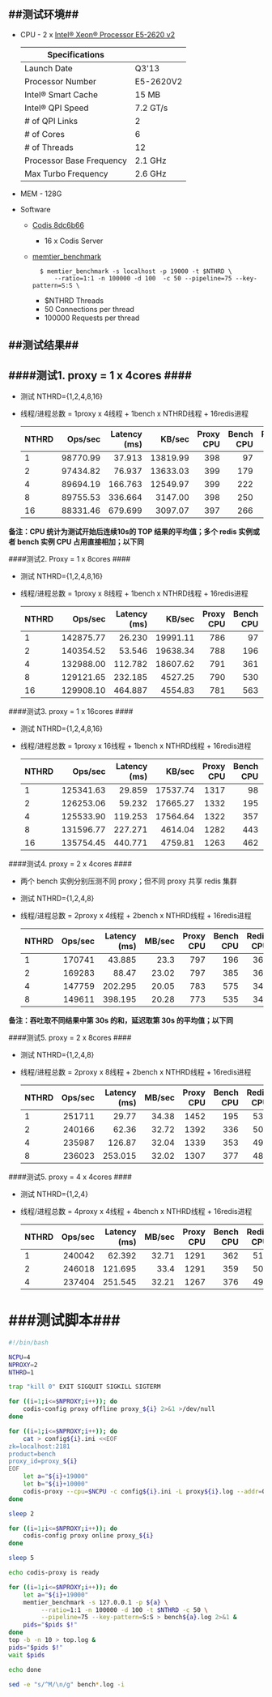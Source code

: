##测试环境##
-----------

+ CPU - 2 x [Intel® Xeon® Processor E5-2620 v2](http://ark.intel.com/products/75789/Intel-Xeon-Processor-E5-2620-v2-15M-Cache-2_10-GHz) 
    
    | Specifications              |               |
    | --------------------------- |:--------------|
    | Launch Date                 | Q3'13         |
    | Processor Number            | E5-2620V2     |
    | Intel® Smart Cache          | 15 MB         |
    | Intel® QPI Speed            | 7.2 GT/s      |
    | \# of QPI Links             | 2             |
    | \# of Cores                 | 6             |
    | \# of Threads               | 12            |
    | Processor Base Frequency    | 2.1 GHz       |
    | Max Turbo Frequency         | 2.6 GHz       |     

+ MEM - 128G

+ Software

    - [Codis 8dc6b66](https://github.com/wandoulabs/codis/commit/886d84f0b3da45b20a085e79f6fbb35384ad0172)
    
        * 16 x Codis Server
            
    - [memtier_benchmark](http://highscalability.com/blog/2014/8/27/the-12m-opssec-redis-cloud-cluster-single-server-unbenchmark.html)
    
            $ memtier_benchmark -s localhost -p 19000 -t $NTHRD \
                --ratio=1:1 -n 100000 -d 100  -c 50 --pipeline=75 --key-pattern=S:S \
            
        + $NTHRD Threads
        + 50        Connections per thread
        + 100000    Requests per thread


##测试结果##
-----------

####测试1. proxy = 1 x 4cores ####
---------------------------------
+ 测试 NTHRD={1,2,4,8,16}

+ 线程/进程总数 = 1proxy x 4线程 + 1bench x NTHRD线程 + 16redis进程
            
    | NTHRD | Ops/sec    | Latency (ms) | KB/sec    | Proxy CPU | Bench CPU | Redis CPU | Total CPU | Load  |
    | ----- | ---------: | -----------: | --------: | --------: | --------: | --------: | --------: | ----: |
    | 1     | 98770.99   | 37.913       | 13819.99  | 398       | 97        | 182       | 677       | 0.697 |
    | 2     | 97434.82   | 76.937       | 13633.03  | 399       | 179       | 185       | 763       | 1.448 |
    | 4     | 89694.19   | 166.763      | 12549.97  | 399       | 222       | 176       | 797       | 1.866 |
    | 8     | 89755.53   | 336.664      | 3147.00   | 398       | 250       | 179       | 827       | 1.810 |
    | 16    | 88331.46   | 679.699      | 3097.07   | 397       | 266       | 266       | 842       | 1.932 |
    
**备注：CPU 统计为测试开始后连续10s的 TOP 结果的平均值；多个 redis 实例或者 bench 实例 CPU 占用直接相加；以下同**
    
####测试2. Proxy = 1 x 8cores ####

+ 测试 NTHRD={1,2,4,8,16}

+ 线程/进程总数 = 1proxy x 8线程 + 1bench x NTHRD线程 + 16redis进程
            
    | NTHRD | Ops/sec    | Latency (ms) | KB/sec    | Proxy CPU | Bench CPU | Redis CPU | Total CPU | Load  |
    | ----- | ---------: | -----------: | --------: | --------: | --------: | --------: | --------: | ----: |
    | 1     | 142875.77  | 26.230       | 19991.11  | 786       | 97        | 298       | 1181      | 1.003 |
    | 2     | 140354.52  | 53.546       | 19638.34  | 788       | 196       | 308       | 1292      | 2.491 |
    | 4     | 132988.00  | 112.782      | 18607.62  | 791       | 361       | 291       | 1443      | 4.455 |
    | 8     | 129121.65  | 232.185      | 4527.25   | 790       | 530       | 289       | 1609      | 5.221 |
    | 16    | 129908.10  | 464.887      | 4554.83   | 781       | 563       | 295       | 1639      | 7.849 |
    

####测试3. proxy = 1 x 16cores ####

+ 测试 NTHRD={1,2,4,8,16}

+ 线程/进程总数 = 1proxy x 16线程 + 1bench x NTHRD线程 + 16redis进程
            
    | NTHRD | Ops/sec    | Latency (ms) | KB/sec    | Proxy CPU | Bench CPU | Redis CPU | Total CPU | Load  |
    | ----- | ---------: | -----------: | --------: | --------: | --------: | --------: | --------: | ----: |
    | 1     | 125341.63  | 29.859       | 17537.74  | 1317      | 98        | 291       | 1706      | 2.800 |
    | 2     | 126253.06  | 59.232       | 17665.27  | 1332      | 195       | 299       | 1826      | 7.207 |
    | 4     | 125533.90  | 119.253      | 17564.64  | 1322      | 357       | 332       | 1990      | 11.59 |
    | 8     | 131596.77  | 227.271      | 4614.04   | 1282      | 443       | 335       | 2057      | 13.65 |
    | 16    | 135754.45  | 440.771      | 4759.81   | 1263      | 462       | 335       | 2060      | 14.66 |

####测试4. proxy = 2 x 4cores ####

+ 两个 bench 实例分别压测不同 proxy；但不同 proxy 共享 redis 集群

+ 测试 NTHRD={1,2,4,8}

+ 线程/进程总数 = 2proxy x 4线程 + 2bench x NTHRD线程 + 16redis进程

    | NTHRD | Ops/sec   | Latency (ms) | MB/sec  | Proxy CPU | Bench CPU | Redis CPU | Total CPU | Load  |
    | ----- | --------: | -----------: | ------: | --------: | --------: | --------: | --------: | ----: |
    | 1     | 170741    | 43.885       | 23.3    | 797       | 196       | 367       | 1360      | 2.340 |
    | 2     | 169283    | 88.47        | 23.02   | 797       | 385       | 366       | 1548      | 4.248 |
    | 4     | 147759    | 202.295      | 20.05   | 783       | 575       | 344       | 1702      | 6.762 |
    | 8     | 149611    | 398.195      | 20.28   | 773       | 535       | 344       | 1652      | 11.33 |
    
**备注：吞吐取不同结果中第 30s 的和，延迟取第 30s 的平均值；以下同**

####测试5. proxy = 2 x 8cores ####

+ 测试 NTHRD={1,2,4,8}

+ 线程/进程总数 = 2proxy x 8线程 + 2bench x NTHRD线程 + 16redis进程
            
    | NTHRD | Ops/sec   | Latency (ms) | MB/sec  | Proxy CPU | Bench CPU | Redis CPU | Total CPU | Load  |
    | ----- | --------: | -----------: | ------: | --------: | --------: | --------: | --------: | ----: |
    | 1     | 251711    | 29.77        | 34.38   | 1452      | 195       | 535       | 2182      | 11.71 |
    | 2     | 240166    | 62.36        | 32.72   | 1392      | 336       | 504       | 2232      | 10.22 |
    | 4     | 235987    | 126.87       | 32.04   | 1339      | 353       | 496       | 2188      | 11.46 |
    | 8     | 236023    | 253.015      | 32.02   | 1307      | 377       | 486       | 2170      | 14.01 |
        
####测试5. proxy = 4 x 4cores ####

+ 测试 NTHRD={1,2,4}

+ 线程/进程总数 = 4proxy x 4线程 + 4bench x NTHRD线程 + 16redis进程
                
    | NTHRD | Ops/sec   | Latency (ms) | MB/sec  | Proxy CPU | Bench CPU | Redis CPU | Total CPU | Load  |
    | ----- | --------: | -----------: | ------: | --------: | --------: | --------: | --------: | ----: |
    | 1     | 240042    | 62.392       | 32.71   | 1291      | 362       | 512       | 2165      | 42.84 |
    | 2     | 246018    | 121.695      | 33.4    | 1291      | 359       | 509       | 2159      | 21.47 |
    | 4     | 237404    | 251.545      | 32.21   | 1267      | 376       | 496       | 2139      | 19.77 |    


###测试脚本###
============

```bash
#!/bin/bash

NCPU=4
NPROXY=2
NTHRD=1

trap "kill 0" EXIT SIGQUIT SIGKILL SIGTERM

for ((i=1;i<=$NPROXY;i++)); do
    codis-config proxy offline proxy_${i} 2>&1 >/dev/null
done

for ((i=1;i<=$NPROXY;i++)); do
    cat > config${i}.ini <<EOF
zk=localhost:2181
product=bench
proxy_id=proxy_${i}
EOF
    let a="${i}+19000"
    let b="${i}+10000"
    codis-proxy --cpu=$NCPU -c config${i}.ini -L proxy${i}.log --addr=0.0.0.0:${a} --http-addr=0.0.0.0:${b} &
done

sleep 2

for ((i=1;i<=$NPROXY;i++)); do
    codis-config proxy online proxy_${i}
done

sleep 5

echo codis-proxy is ready

for ((i=1;i<=$NPROXY;i++)); do
    let a="${i}+19000"
    memtier_benchmark -s 127.0.0.1 -p ${a} \
         --ratio=1:1 -n 100000 -d 100 -t $NTHRD -c 50 \
         --pipeline=75 --key-pattern=S:S > bench${a}.log 2>&1 &
    pids="$pids $!"
done
top -b -n 10 > top.log &
pids="$pids $!"
wait $pids

echo done

sed -e "s/^M/\n/g" bench*.log -i
```
